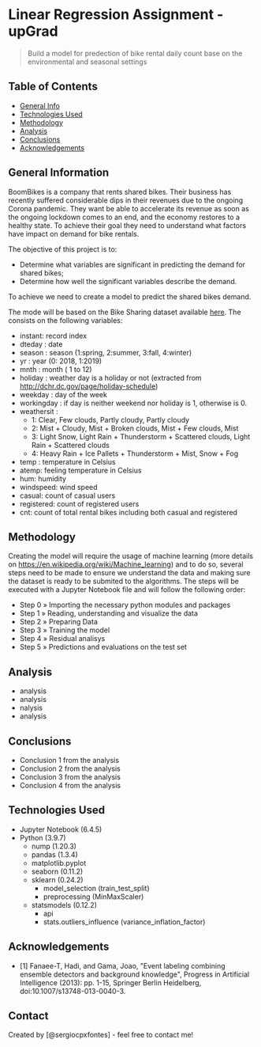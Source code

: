 # Linear Regression Assignment - upGrad
> Build a model for predection of bike rental daily count base on the environmental and seasonal settings


## Table of Contents
* [General Info](#general-information)
* [Technologies Used](#technologies-used)
* [Methodology](#methodology)
* [Analysis](#analysis)
* [Conclusions](#conclusions)
* [Acknowledgements](#acknowledgements)

<!-- You can include any other section that is pertinent to your problem -->

## General Information

BoomBikes is a company that rents shared bikes. Their business has recently suffered considerable dips in their revenues due to the ongoing Corona pandemic. They want be able to accelerate its revenue as soon as the ongoing lockdown comes to an end, and the economy restores to a healthy state. To achieve their goal they need to understand what factors have impact on demand for bike rentals.

The objective of this project is to:

 - Determine what variables are significant in predicting the demand for shared bikes;
 - Determine how well the significant variables describe the demand.

To achieve we need to create a model to predict the shared bikes demand.

The mode will be based on the Bike Sharing dataset available [here](day.csv). The consists on the following variables:

- instant: record index
- dteday : date
- season : season (1:spring, 2:summer, 3:fall, 4:winter)
- yr : year (0: 2018, 1:2019)
- mnth : month ( 1 to 12)
- holiday : weather day is a holiday or not (extracted from http://dchr.dc.gov/page/holiday-schedule)
- weekday : day of the week
- workingday : if day is neither weekend nor holiday is 1, otherwise is 0.
- weathersit : 
	- 1: Clear, Few clouds, Partly cloudy, Partly cloudy
	- 2: Mist + Cloudy, Mist + Broken clouds, Mist + Few clouds, Mist
	- 3: Light Snow, Light Rain + Thunderstorm + Scattered clouds, Light Rain + Scattered clouds
	- 4: Heavy Rain + Ice Pallets + Thunderstorm + Mist, Snow + Fog
- temp : temperature in Celsius
- atemp: feeling temperature in Celsius
- hum: humidity
- windspeed: wind speed
- casual: count of casual users
- registered: count of registered users
- cnt: count of total rental bikes including both casual and registered

<!-- You don't have to answer all the questions - just the ones relevant to your project. -->
## Methodology

Creating the model will require the usage of machine learning (more details on https://en.wikipedia.org/wiki/Machine_learning) and to do so, several steps  need to be made to ensure we understand the data and making sure the dataset is ready to be submited to the algorithms. The steps will be executed with a Jupyter Notebook file and will follow the following order:

- Step 0 » Importing the necessary python modules and packages
- Step 1 » Reading, understanding and visualize the data
- Step 2 » Preparing Data
- Step 3 » Training the model
- Step 4 » Residual analisys
- Step 5 » Predictions and evaluations on the test set

## Analysis
- analysis
- analysis
- nalysis
- analysis

## Conclusions
- Conclusion 1 from the analysis
- Conclusion 2 from the analysis
- Conclusion 3 from the analysis
- Conclusion 4 from the analysis

<!-- You don't have to answer all the questions - just the ones relevant to your project. -->


## Technologies Used

- Jupyter Notebook (6.4.5)
- Python (3.9.7)
  - nump (1.20.3)
  - pandas (1.3.4)
  - matplotlib.pyplot
  - seaborn (0.11.2)
  - sklearn (0.24.2)
    - model_selection (train_test_split)  
    - preprocessing (MinMaxScaler)
  - statsmodels (0.12.2)
    - api
    - stats.outliers_influence (variance_inflation_factor)

<!-- As the libraries versions keep on changing, it is recommended to mention the version of library used in this project -->

## Acknowledgements
- [1] Fanaee-T, Hadi, and Gama, Joao, "Event labeling combining ensemble detectors and background knowledge", Progress in Artificial Intelligence (2013): pp. 1-15, Springer Berlin Heidelberg, doi:10.1007/s13748-013-0040-3.

## Contact
Created by [@sergiocpxfontes] - feel free to contact me!


<!-- Optional -->
<!-- ## License -->
<!-- This project is open source and available under the [... License](). -->

<!-- You don't have to include all sections - just the one's relevant to your project -->
